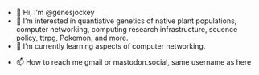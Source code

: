 - 👋 Hi, I’m @genesjockey
- 👀 I’m interested in quantiative genetics of native plant populations, computer networking, computing research infrastructure, scuence policy, ttrpg, Pokemon, and more.
- 🌱 I’m currently learning aspects of computer networking.
<!---
- 💞️ I’m looking to collaborate on ...
--->
- 📫 How to reach me gmail or mastodon.social, same username as here

<!---
genesjockey/genesjockey is a ✨ special ✨ repository because its `README.md` (this file) appears on your GitHub profile.
You can click the Preview link to take a look at your changes.
--->
